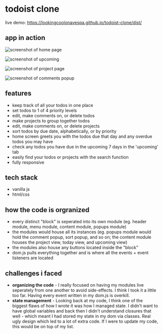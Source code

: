 # todoist clone
live demo: https://lookingcoolonavespa.github.io/todoist-clone/dist/

## app in action
![screenshot of home page](https://i.postimg.cc/7P38pMqW/Screenshot-from-2021-12-30-20-33-00.png)

![screenshot of upcoming](https://i.postimg.cc/ncT8LFjK/Screenshot-from-2021-12-30-20-33-31.png)

![screenshot of project page](https://i.postimg.cc/wT98HyvT/Screenshot-from-2021-12-30-20-33-43.png)

![screenshot of comments popup](https://i.postimg.cc/bJjtYDvL/Screenshot-from-2021-12-30-21-01-39.png)


## features
- keep track of all your todos in one place
- set todos to 1 of 4 priority levels
- edit, make comments on, or delete todos
- make projects to group together todos
- edit, make comments on, or delete projects
- sort todos by due date, alphabetically, or by priority
- home screen greets you with the todos due that day and any overdue todos you may have
- check any todos you have due in the upcoming 7 days in the 'upcoming' tab
- easily find your todos or projects with the search function
- fully responsive

## tech stack
- vanilla js
- html/css

## how the code is orgranized
- every distinct "block" is seperated into its own module (eg. header module, menu module, content module, popups module)
- the modules would house all its instances (eg. popups module would hold the comment popup, sort popup, and so on; the content module houses the project view, today view, and upcoming view)
- the modules also house any buttons located inside the "block"
- dom.js pulls everything together and is where all the events + event listeners are located 

## challenges i faced
- **organizing the code** - I really focused on having my modules live seperately from one another to avoid side-effects. I think I took it a little too far. Having every event written in my dom.js is overkill. 
- **state management** - Looking back at my code, I think one of the biggest flaws of how I wrote it was how I managed state. I didn't want to have global variables and back then I didn't understand closures that well - which meant I had stored my state in my dom via classes. Real ugly design which led to a lot of extra code. If I were to update my code, this would be on top of my list.
